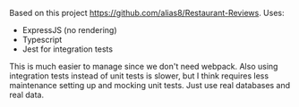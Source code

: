 Based on this project https://github.com/alias8/Restaurant-Reviews.
Uses:
- ExpressJS (no rendering)
- Typescript
- Jest for integration tests

This is much easier to manage since we don't need webpack. Also using integration
tests instead of unit tests is slower, but I think requires less maintenance
setting up and mocking unit tests. Just use real databases and real data.
